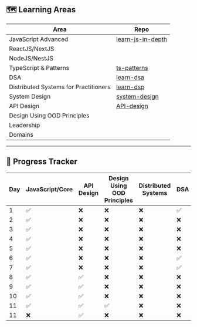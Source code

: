 ## 🗺️ Learning Areas
| Area | Repo |
|------|------|
| JavaScript Advanced | [learn-js-in-depth](https://camtam1706.github.io/learn-js-in-depth/) |
| ReactJS/NextJS | |
| NodeJS/NestJS |  |
| TypeScript & Patterns | [ts-patterns](https://github.com/camtam1706/ts-patterns) |
| DSA | [learn-dsa](https://camtam1706.github.io/learn-dsa/) |
| Distributed Systems for Practitioners | [learn-dsp](https://camtam1706.github.io/learn-dsp/) |
| System Design | [system-design](https://github.com/camtam1706/system-design) |
| API Design | [API-design](https://camtam1706.github.io/learn-api-design/) |
| Design Using OOD Principles |  |
| Leadership |  |
| Domains |  |

---

## 📆 Progress Tracker
| Day | JavaScript/Core | API Design | Design Using OOD Principles | Distributed Systems | DSA | System Design | Review |
|-----|-----------------|------------|-----------------------------|---------------------|-----|---------------|--------|
| 1   | ✅             | ❌         | ❌                         | ❌                  | ✅ | ❌            | ✅    |
| 2   | ✅             | ❌         | ❌                         | ❌                  | ❌ | ❌            | ✅    |
| 3   | ✅             | ❌         | ❌                         | ❌                  | ❌ | ❌            | ✅    |
| 4   | ✅             | ❌         | ❌                         | ❌                  | ❌ | ❌            | ✅    |
| 5   | ✅             | ❌         | ❌                         | ❌                  | ❌ | ❌            | ✅    |
| 6   | ✅             | ❌         | ❌                         | ❌                  | ✅ | ❌            | ✅    |
| 7   | ✅             | ❌         | ❌                         | ❌                  | ✅ | ❌            | ✅    |
| 8   | ✅             | ✅         | ❌                         | ❌                  | ❌ | ❌            | ✅    |
| 9   | ✅             | ✅         | ❌                         | ❌                  | ❌ | ❌            | ✅    |
| 10  | ✅             | ✅         | ❌                         | ❌                  | ❌ | ❌            | ✅    |
| 11  | ✅             | ✅         | ✅                         | ❌                  | ❌ | ❌            | ✅    |
| 11  | ❌             | ✅         | ❌                         | ❌                  | ❌ | ❌            | ❌    |

